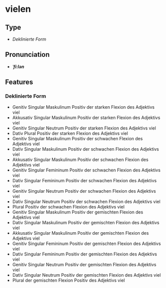 # vielen
## Type
- _Deklinierte Form_
## Pronunciation
- **_ˈfiːlən_**
## Features
### Deklinierte Form
- Genitiv Singular Maskulinum Positiv der starken Flexion des Adjektivs viel
- Akkusativ Singular Maskulinum Positiv der starken Flexion des Adjektivs viel
- Genitiv Singular Neutrum Positiv der starken Flexion des Adjektivs viel
- Dativ Plural Positiv der starken Flexion des Adjektivs viel
- Genitiv Singular Maskulinum Positiv der schwachen Flexion des Adjektivs viel
- Dativ Singular Maskulinum Positiv der schwachen Flexion des Adjektivs viel
- Akkusativ Singular Maskulinum Positiv der schwachen Flexion des Adjektivs viel
- Genitiv Singular Femininum Positiv der schwachen Flexion des Adjektivs viel
- Dativ Singular Femininum Positiv der schwachen Flexion des Adjektivs viel
- Genitiv Singular Neutrum Positiv der schwachen Flexion des Adjektivs viel
- Dativ Singular Neutrum Positiv der schwachen Flexion des Adjektivs viel
- Plural Positiv der schwachen Flexion des Adjektivs viel
- Genitiv Singular Maskulinum Positiv der gemischten Flexion des Adjektivs viel
- Dativ Singular Maskulinum Positiv der gemischten Flexion des Adjektivs viel
- Akkusativ Singular Maskulinum Positiv der gemischten Flexion des Adjektivs viel
- Genitiv Singular Femininum Positiv der gemischten Flexion des Adjektivs viel
- Dativ Singular Femininum Positiv der gemischten Flexion des Adjektivs viel
- Genitiv Singular Neutrum Positiv der gemischten Flexion des Adjektivs viel
- Dativ Singular Neutrum Positiv der gemischten Flexion des Adjektivs viel
- Plural der gemischten Flexion Positiv des Adjektivs viel
